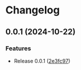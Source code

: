 # Changelog

## 0.0.1 (2024-10-22)


### Features

* Release 0.0.1 ([2e3fc97](https://github.com/Envoy-VC/noir_social_verify/commit/2e3fc9779b400e90774ca312e21b75702fe75c1f))
